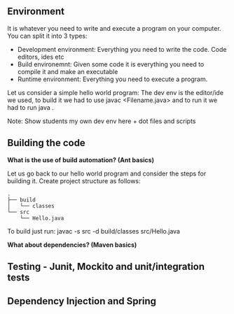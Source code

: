 
Environment
-----------

It is whatever you need to write and execute a program on your computer. You can split it into 3 types:

- Development environment: Everything you need to write the code. Code editors, ides etc
- Build environemnt: Given some code it is everything you need to compile it and make an executable
- Runtime environment: Everything you need to execute a program.

Let us consider a simple hello world program: The dev env is the editor/ide we used, to build it we had to use javac <Filename.java> and to run it we had to run java <Classname>.

Note: Show students my own dev env here + dot files and scripts 

Building the code
------------------

**What is the use of build automation? (Ant basics)**

Let us go back to our hello world program and consider the steps for building it. Create project structure as follows:

    .
    ├── build
    │   └── classes
    └── src
        └── Hello.java

To build just run: javac -s src -d build/classes src/Hello.java

**What about dependencies? (Maven basics)**

Testing - Junit, Mockito and unit/integration tests
---------------------------------------------------

Dependency Injection and Spring
-------------------------------

